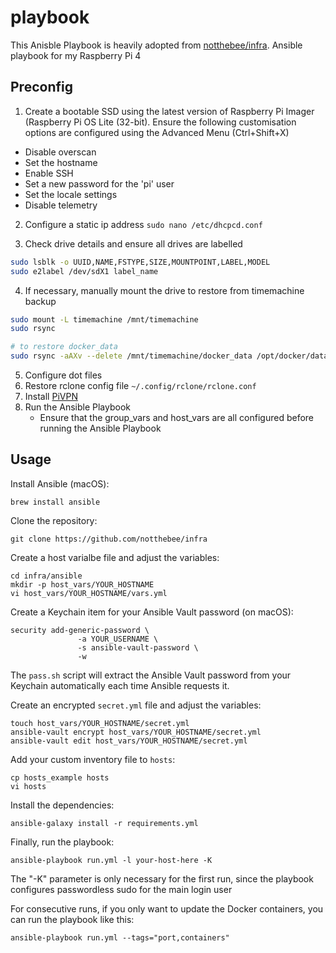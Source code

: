 # playbook

This Anisble Playbook is heavily adopted from [notthebee/infra](https://github.com/notthebee/infra).
Ansible playbook for my Raspberry Pi 4

## Preconfig

1. Create a bootable SSD using the latest version of Raspberry Pi Imager (Raspberry Pi OS Lite (32-bit). Ensure the following customisation options are configured using the Advanced Menu (Ctrl+Shift+X)

-   Disable overscan
-   Set the hostname
-   Enable SSH
-   Set a new password for the 'pi' user
-   Set the locale settings
-   Disable telemetry

2. Configure a static ip address `sudo nano /etc/dhcpcd.conf`

3. Check drive details and ensure all drives are labelled
```bash
sudo lsblk -o UUID,NAME,FSTYPE,SIZE,MOUNTPOINT,LABEL,MODEL
sudo e2label /dev/sdX1 label_name
```

4. If necessary, manually mount the drive to restore from timemachine backup
```bash
sudo mount -L timemachine /mnt/timemachine
sudo rsync

# to restore docker_data
sudo rsync -aAXv --delete /mnt/timemachine/docker_data /opt/docker/data
```

5. Configure dot files
6. Restore rclone config file `~/.config/rclone/rclone.conf`
7. Install [PiVPN](https://www.pivpn.io)
8. Run the Ansible Playbook
	- Ensure that the group_vars and host_vars are all configured before running the Ansible Playbook

## Usage

Install Ansible (macOS):
```
brew install ansible
```

Clone the repository:
```
git clone https://github.com/notthebee/infra
```

Create a host varialbe file and adjust the variables:
```
cd infra/ansible
mkdir -p host_vars/YOUR_HOSTNAME
vi host_vars/YOUR_HOSTNAME/vars.yml
```

Create a Keychain item for your Ansible Vault password (on macOS):
```
security add-generic-password \
               -a YOUR_USERNAME \
               -s ansible-vault-password \
               -w
```

The `pass.sh` script will extract the Ansible Vault password from your Keychain automatically each time Ansible requests it.

Create an encrypted `secret.yml` file and adjust the variables:
```
touch host_vars/YOUR_HOSTNAME/secret.yml
ansible-vault encrypt host_vars/YOUR_HOSTNAME/secret.yml
ansible-vault edit host_vars/YOUR_HOSTNAME/secret.yml
```

Add your custom inventory file to `hosts`:
```
cp hosts_example hosts
vi hosts
```

Install the dependencies:
```
ansible-galaxy install -r requirements.yml
```

Finally, run the playbook:
```
ansible-playbook run.yml -l your-host-here -K
```
The "-K" parameter is only necessary for the first run, since the playbook configures passwordless sudo for the main login user

For consecutive runs, if you only want to update the Docker containers, you can run the playbook like this:
```
ansible-playbook run.yml --tags="port,containers"
```
